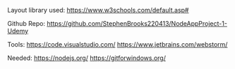 Layout library used:
https://www.w3schools.com/default.asp#

Github Repo:
https://github.com/StephenBrooks220413/NodeAppProject-1-Udemy

Tools:
https://code.visualstudio.com/
https://www.jetbrains.com/webstorm/

Needed:
https://nodejs.org/
https://gitforwindows.org/